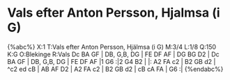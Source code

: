 # Vals efter Anton Persson, Hjalmsa (i G)

{%abc%}
X:1
T:Vals efter Anton Persson, Hjälmsa (i G)
M:3/4
L:1/8
Q:150  
K:G
O:Blekinge
R:Vals
Dc BA GF | DB, G,B, DG | FE DF AF | DG BG D2 | Dc BA GF | DB, G,B, DG | FE DF AF |1 G6 :|2 G4 B2 | 
|: A2 FA c2 | B2 GB d2 | ^c2 ed cB | AB AF D2 | A2 FA c2 | B2 GB d2 | cB cA FA | G6 :| 
{%endabc%}
